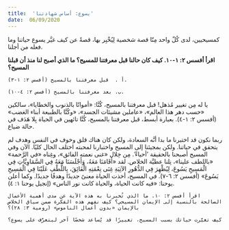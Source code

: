 ```yaml
---
title:  'يسوع: أساس شهادتنا'
date:  06/09/2020
---
```


كمسيحيين، لدى كُلّ واحد مِنّا قصة شخصية لِيُخْبِر بها، قصةً عن كيف غيَّر يسوع حياتنا وما فعله من أجلنا.

**اقرأ أفسس ٢: ١-١٠. كيف كان حالنا قبل معرفتنا للمسيح؟ ما الذي أصبح لنا منذ أن قبلنا المسيح؟**

`أ .  قبل معرفتنا بالمسيح (أفسس ٢: ١-٣).`

`ب. بعد معرفتنا بالمسيح (أفسس ٢: ٤-١٠).`

يا له مِن تغيير مُذهل! قبل معرفتنا بالمسيح، كُنَّا: «أمواتًا بالذنوب والخطايا»، سالكين «حسب دهر هذا العالم»، «عاملين مشيئات الجسد»، «وكُنَّا بالطبيعة أبناء الغضب» (أفسس ٢: ١-٤). بعبارة أبسط، قبل معرفتنا بالمسيح، كُنَّا تائهين في الحياة بِلا هَدَف في حالة ضياع.

ربما نكون قد اختبرنا ما بدا أنَّه السعادة، ولكن كان هناك قلق وخوف في النفس وهدف لم يتحقق في حياتنا. ولكن بمجيئنا إلى المسيح واختبارنا لمحبته اختلف الحال كليًا. الآن وفي المسيح أصبحنا بالحقيقة ’أحياءً’. مِن خِلال «غنى نعمته الفائق»، وغِناه «في الرَّحمة» «باللطف علينا»، نِلنا عطيَّة الخلاص. لقد «أَقَامَنَا مَعَهُ، وَأَجْلَسَنَا مَعَهُ فِي السَّمَاوِيَّاتِ فِي الْمَسِيحِ يَسُوعَ،  لِيُظْهِرَ فِي الدُّهُورِ الآتِيَةِ غِنَى نِعْمَتِهِ الْفَائِقَ، بِاللُّطْفِ عَلَيْنَا فِي الْمَسِيحِ يَسُوعَ» (أفسس ٢: ٦-٧). في المسيح، أخذت الحياة معنىً جديدًا وهدفًا جديدًا. وكما أعلن يوحنا: «فيه كانت الحياة، والحياة كانت نور الناس» (إنجيل يوحنا ١: ٤).

`اقرأ أفسس ٢: ١٠. ما الذي تُخبرنا به هذه الآية عن مدى أهمية الأعمال الصالحة بالنسبة إلى الإيمان المسيحي؟ كيف نفهم هذه الفكرة ضمن سياق الخلاص بالإيمان «بدون أعمال الناموس» (رومية ٣: ٢٨)؟`

`كيف تغيَّرت حياتك بسبب المسيح، تغييرًا قد يُساعد شخصًا آخر ليتعرَّف على يسوع؟`
